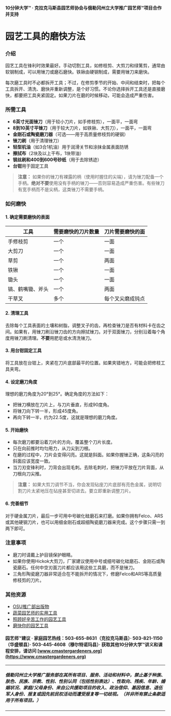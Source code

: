 #### 10分钟大学™ · 克拉克马斯县园艺师协会与俄勒冈州立大学推广园艺师™项目合作并支持

# 园艺工具的磨快方法

### 介绍

园艺工具在锋利时效果最好。手动切割工具，如修枝剪、大剪刀和绿篱剪，通常由软钢制成，可以用锉刀或磨石磨快。铁锹由硬钢制成，需要用锉刀来磨快。

每次磨工具时不必都拆开工具；不过，在修剪季节的开始、中间和结束时，把每个工具拆开、清洗、磨快并重新调整，是个好习惯。不论你选择拆开工具还是直接磨快，都要把工具夹紧固定。如果刀片在磨的时候移动，可能会造成严重伤害。

### 所需工具

- **6英寸光面锉刀**（用于较小刀片，如手修枝剪），一面平，一面弯
- **8到10英寸平锉刀**（用于较大刀片，如铁锹、大剪刀），一面平，一面弯
- **金刚石或陶瓷磨刀器**（可选——用于高质量修枝剪的硬钢）
- **锉刀刷**（用于清理锉刀）
- **轻型机油**（如3合1机油）用于润滑关节和涂抹金属表面防锈
- **擦拭布**（2块及以上干布，1块带油）
- **钢丝刷和400到600号砂纸**（用于去除锈迹）
- **台钳**用于固定工具

> **注意：** 如果你的锉刀有裸露的柄（使用时握住的尖端），请为锉刀配备一个手柄。**绝对不要**使用没有手柄的锉刀——否则容易造成严重伤害。有些锉刀有宽手柄而不是尖柄，这类锉刀不需要手柄。

### 如何磨快

#### 1. 确定需要磨快的表面

| 工具                 | 需要磨快的刀片数量 | 刀片需要磨快的面                 |
|----------------------|--------------------|-----------------------------------|
| 手修枝剪             | 一个               | 一面                              |
| 大剪刀               | 一个               | 一面                              |
| 草剪                 | 一个               | 两面                              |
| 铁锹                 | 一个               | 一面                              |
| 锄头                 | 一个               | 一面                              |
| 镐、鹤嘴锄、斧头     | 一个               | 两面                              |
| 干草叉               | 多个               | 每个叉尖磨成钝点                  |

#### 2. 清理工具

去除每个工具表面的土壤和树脂，调整叉子的齿，再检查锉刀是否有材料卡在齿之间。如果有，用锉刀刷沿锉刀齿的方向擦拭锉刀。对于双面锉刀，分别沿着每个角度用锉刀刷清理。**不要**用肥皂或水清洗锉刀。

#### 3. 用台钳固定工具

将工具放在台钳上，夹紧在刀片底部最平的位置。如果夹错地方，可能会把修枝工具夹弯。

#### 4. 设定磨刀角度

理想的磨刀角度为20°到25°。确定角度的方法如下：

- 把锉刀横放在刀片上，与刀片垂直，形成90度角。
- 将锉刀向下转一半，形成45度角。
- 再向下转一半，约为22.5度，这就是理想的磨刀角度。

#### 5. 开始磨快

- 每次磨刀都要沿着刀片的方向，覆盖整个刀片长度。
- 只在向前推时均匀用力，从刀尖到刀根。
- 在磨的过程中，刀片会变得闪亮。这就是斜面。如果你握锉正确，这条闪亮的斜面应该宽度一致。
- 当刀刃变锋利时，刀背会出现毛刺。去除毛刺时，把锉刀平放在刀片背面，从刀根向刀尖推。

> **注意：** 如果大剪刀调节不当，你会发现砧座刀片底部有亮色金属，说明切割刀片太紧地压在砧座甚至切进去。要立即重新调整刀片。

#### 6. 完善细节

对于硬金属刀片，最后一步可用中号碳化硅磨石来打磨。如果你拥有Felco、ARS或其他硬钢刀片，也可以用细金刚石或超细陶瓷磨刀器来完成。这个步骤只需一到两下即可。

### 注意事项

- 磨刀时请戴上护目镜保护眼睛。
- 如果你使用Hickok大剪刀，厂家建议使用中号或细号碳化硅磨石、金刚石或陶瓷磨石。任何中空刃面刀片都应该用这些工具磨，而不是锉刀。
- 三角形陶瓷磨刀器非常适合在不能拆开的情况下，修磨Felco和ARS等高质量修枝剪的刀片。

### 其他资源

- [OSU推广部出版物](https://catalog.extension.oregonstate.edu)
- [蔬菜园艺师的实用工具](http://extension.oregonstate.edu/gardening/practical-tools-vegetable-gardener)
- [照顾好辛苦工作的园艺工具](http://extension.oregonstate.edu/gardening/take-good-care-hard-working-garden-tools)
- [磨快你的园艺工具](http://extension.oregonstate.edu/benton/sites/default/files/sharpgdn_insights2012.pdf)

#### 园艺师™建议 · 家庭园艺热线：503-655-8631（克拉克马斯县）· 503-821-1150（华盛顿县）· 503-445-4608（穆尔特诺玛县）· 获取其他10分钟大学™讲义和课程安排，请访问 [www.cmastergardeners.org](https://www.cmastergardeners.org)

---

##### 俄勒冈州立大学推广服务部在其所有项目、服务、活动和材料中，禁止基于种族、肤色、民族、宗教、性别、性别认同（包括性别表达）、性取向、残疾、年龄、婚姻状况、家庭/父母身份、来自公共援助项目的收入、政治信仰、基因信息、退伍军人身份、报复或因先前民权活动而遭受报复等一切歧视。（并非所有禁止条款适用于所有项目。）

---